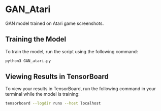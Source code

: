 # GAN_Atari
GAN model trained on Atari game screenshots.

## Training the Model
To train the model, run the script using the following command:

```bash
python3 GAN_atari.py
```

## Viewing Results in TensorBoard
To view your results in TensorBoard, run the following command in your terminal while the model is training:

```bash
tensorboard --logdir runs --host localhost
```